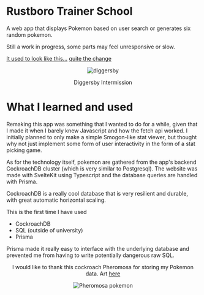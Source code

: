 # Rustboro Trainer School

A web app that displays Pokemon based on user search or generates six random pokemon.

Still a work in progress, some parts may feel unresponsive or slow.

[It used to look like this...](https://wesngu28.github.io/pokemon-regional-randomizer/) [quite the change](https://github.com/wesngu28/pokemon-regional-randomizer)


<p align="center">
  <img src="static/diggersby.png" alt="diggersby" />
  <p align="center"> Diggersby Intermission</p>
</p>


# What I learned and used

Remaking this app was something that I wanted to do for a while, given that I made it when I barely knew Javascript and how the fetch api worked. I initially planned to only make a simple Smogon-like stat viewer, but thought why not just implement some form of user interactivity in the form of a stat picking game.

As for the technology itself, pokemon are gathered from the app's backend CockroachDB cluster (which is very similar to Postgresql). The website was made with SvelteKit using Typescript and the database queries are handled with Prisma.

CockroachDB is a really cool database that is very resilient and durable, with great automatic horizontal scaling.

This is the first time I have used

- CockroachDB
- SQL (outside of university)
- Prisma

Prisma made it really easy to interface with the underlying database and prevented me from having to write potentially dangerous raw SQL.

<p align="center">
I would like to thank this cockroach Pheromosa for storing my Pokemon data. Art <span><a href="https://www.deviantart.com/ixjackiexx/art/Pheromosa-699650010">here</a></span
</p>
<p align="center">
  <img alt="Pheromosa pokemon" src="https://images-wixmp-ed30a86b8c4ca887773594c2.wixmp.com/f/06f563d8-dd63-419a-87d5-fa5e3dab6da3/dbkjxei-bb2d6d1b-cf01-413a-942c-d626a6678352.png/v1/fit/w_375,h_309,q_70,strp/pheromosa_by_ixjackiexx_dbkjxei-375w.jpg?token=eyJ0eXAiOiJKV1QiLCJhbGciOiJIUzI1NiJ9.eyJzdWIiOiJ1cm46YXBwOjdlMGQxODg5ODIyNjQzNzNhNWYwZDQxNWVhMGQyNmUwIiwiaXNzIjoidXJuOmFwcDo3ZTBkMTg4OTgyMjY0MzczYTVmMGQ0MTVlYTBkMjZlMCIsIm9iaiI6W1t7ImhlaWdodCI6Ijw9ODQ0IiwicGF0aCI6IlwvZlwvMDZmNTYzZDgtZGQ2My00MTlhLTg3ZDUtZmE1ZTNkYWI2ZGEzXC9kYmtqeGVpLWJiMmQ2ZDFiLWNmMDEtNDEzYS05NDJjLWQ2MjZhNjY3ODM1Mi5wbmciLCJ3aWR0aCI6Ijw9MTAyNCJ9XV0sImF1ZCI6WyJ1cm46c2VydmljZTppbWFnZS5vcGVyYXRpb25zIl19.gmdQXdJUjtP0WVv-bw48h5JbAj5lE7Y76Qk4R63GyjE" />
</p>

